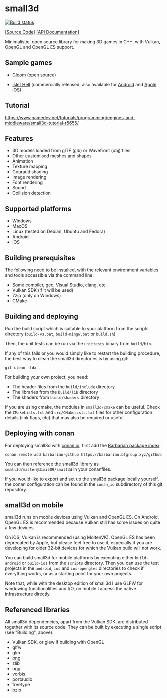 # small3d

[![Build status](https://ci.appveyor.com/api/projects/status/qpm3qekslivm3kjb?svg=true)](https://ci.appveyor.com/project/dimi309/small3d)

[[Source Code]](https://github.com/dimi309/small3d) [[API Documentation]](https://dimi309.github.io/small3d)

Minimalistic, open source library for making 3D games in C++, with
Vulkan, OpenGL and OpenGL ES support.

## Sample games

- [Gloom](https://github.com/dimi309/gloom) (open source)

- [Islet Hell](https://store.steampowered.com/app/2069750/Islet_Hell/) (commercially released, also available for [Android](https://play.google.com/store/apps/details?id=dimi309.islethelladroid) and [Apple iOS](https://apps.apple.com/us/app/islet-hell/id1631875184))

## Tutorial

https://www.gamedev.net/tutorials/programming/engines-and-middleware/small3d-tutorial-r5655/

## Features

- 3D models loaded from glTF (glb) or Wavefront (obj) files
- Other customised meshes and shapes
- Animation
- Texture mapping
- Gouraud shading
- Image rendering
- Font rendering
- Sound
- Collision detection

## Supported platforms

- Windows
- MacOS
- Linux (tested on Debian, Ubuntu and Fedora)
- Android
- iOS

## Building prerequisites

The following need to be installed, with the relevant environment variables
and tools accessible via the command line:

- Some compiler, gcc, Visual Studio, clang, etc.
- Vulkan SDK (if it will be used)
- 7zip (only on Windows)
- CMake

## Building and deploying

Run the build script which is suitable to your platform from the scripts 
directory (`build-vs.bat`, `build-mingw.bat` or `build.sh`)
	
Then, the unit tests can be run via the `unittests` binary from `build/bin`.

If any of this fails or you would simply like to restart the building
procedure, the best way to clean the small3d directories is by using git:

	git clean -fdx

For building your own project, you need:

- The header files from the `build/include` directory
- The libraries from the `build/lib` directory 
- The shaders from `build/shaders` directory

If you are using cmake, the modules in `small3d/cmake` can be useful. Check the 
`CMakeLists.txt` and `src/CMakeLists.txt` files for other configuration details 
(link flags, etc) that may also be required or useful.

## Deploying with conan

For deploying small3d with [conan.io](https://conan.io), first add the [Barbarian package index](https://barbarian.bfgroup.xyz):

	conan remote add barbarian-github https://barbarian.bfgroup.xyz/github
	
You can then reference the small3d library as `small3d/master@dimi309/small3d` 
in your conanfiles.

If you would like to export and set up the small3d package locally yourself, the 
conan configuration can be found in the `conan_io` subdirectory of this 
git repository.

## small3d on mobile

small3d runs on mobile devices using Vulkan and OpenGL ES. On Android, OpenGL ES 
is recommended because Vulkan still has some issues on quite a few devices.

On iOS, Vulkan is recommended (using MoltenVK). OpenGL ES has been deprecated by
Apple, but please feel free to use it, especially if you are developing for older 
32-bit devices for which the Vulkan build will not work.

You can build small3d for mobile platforms by executing either `build-android` 
or  `build-ios` from the `scripts` directory. Then you can use the test projects 
in the `android`, `ios` and `ios-opengles` directories to check if everything works, 
or as a starting point for your own projects.

Note that, while with the desktop edition of small3d I use GLFW for windowing 
functionalities and I/O, on mobile I access the native infrastructure directly.

## Referenced libraries

All small3d dependencies, apart from the Vulkan SDK, are distributed together 
with its source code. They can be built by executing a single script 
(see "Building", above).

- Vulkan SDK, or glew if building with OpenGL
- glfw 
- glm 
- png
- zlib
- ogg
- vorbis
- portaudio
- freetype
- bzip
